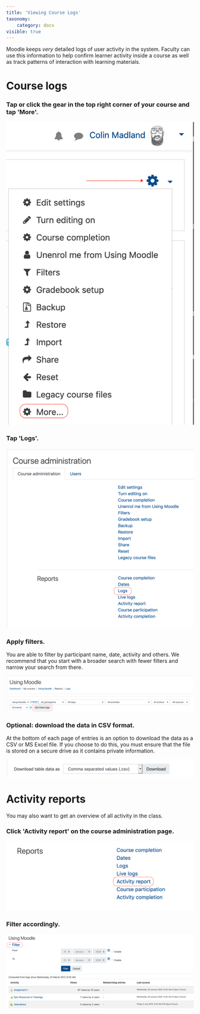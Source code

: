 ```yaml
---
title: 'Viewing Course Logs'
taxonomy:
    category: docs
visible: true
---
```


Moodle keeps *very* detailed logs of user activity in the system. Faculty can use this information to help confirm learner activity inside a course as well as track patterns of interaction with learning materials.

# Course logs

### Tap or click the gear in the top right corner of your course and tap 'More'.

![](logs-1.png)

### Tap 'Logs'.

![](logs-2.png)

### Apply filters.

You are able to filter by participant name, date, activity and others. We recommend that you start with a broader search with fewer filters and narrow your search from there.

![](logs-3.png)

### Optional: download the data in CSV format.

At the bottom of each page of entries is an option to download the data as a CSV or MS Excel file. If you choose to do this, you must ensure that the file is stored on a secure drive as it contains private information.

![](logs-4.png)

# Activity reports

You may also want to get an overview of all activity in the class.

### Click 'Activity report' on the course administration page.

![](logs-5.png)

### Filter accordingly.

![](logs-6.png)
